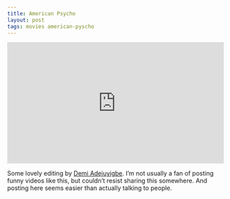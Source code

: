 ```yaml
---
title: American Psycho
layout: post
tags: movies american-pyscho
---
```


<p class="video">
	<iframe width="500" height="281" src="https://www.youtube.com/embed/M83-stGDR6E" frameborder="0" allow="autoplay; encrypted-media" allowfullscreen></iframe>
</p>

Some lovely editing by [Demi Adejuyigbe](http://demiadejuyigbe.com/). I’m not usually a fan of posting funny videos like this, but couldn’t resist sharing this somewhere. And posting here seems easier than actually talking to people.

